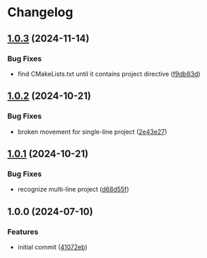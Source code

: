 # Changelog

## [1.0.3](https://github.com/pogyomo/cppguard.nvim/compare/v1.0.2...v1.0.3) (2024-11-14)


### Bug Fixes

* find CMakeLists.txt until it contains project directive ([f9db83d](https://github.com/pogyomo/cppguard.nvim/commit/f9db83d31d32c4b3ce632077955511e9010fd694))

## [1.0.2](https://github.com/pogyomo/cppguard.nvim/compare/v1.0.1...v1.0.2) (2024-10-21)


### Bug Fixes

* broken movement for single-line project ([2e43e27](https://github.com/pogyomo/cppguard.nvim/commit/2e43e27161ecdbc3b9dfe2f3bfd52eeda5bb136e))

## [1.0.1](https://github.com/pogyomo/cppguard.nvim/compare/v1.0.0...v1.0.1) (2024-10-21)


### Bug Fixes

* recognize multi-line project ([d68d55f](https://github.com/pogyomo/cppguard.nvim/commit/d68d55f65a4d53502371a9151768ae24d68fddfb))

## 1.0.0 (2024-07-10)


### Features

* initial commit ([41072eb](https://github.com/pogyomo/cppguard.nvim/commit/41072ebd16dfdcf74273977adbf5203ceb74e29b))
